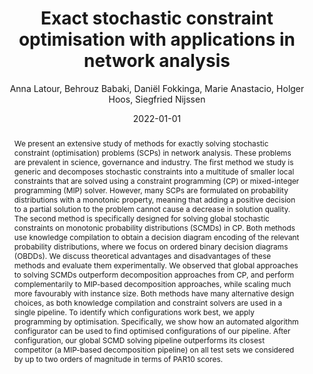 ---
title: "Exact stochastic constraint optimisation with applications in network analysis"
collection: publications
permalink: /publication/2022-01-01-Exact-stochastic-constraint-optimisation-with-applications-in-network-analysis
date: 2022-01-01
year: 2022
author: ' Anna Latour,  Behrouz Babaki,  Daniël Fokkinga,  Marie Anastacio,  Holger Hoos,  Siegfried Nijssen'
venue: 'Artificial Intelligence'
abstract: 'We present an extensive study of methods for exactly solving stochastic constraint (optimisation) problems (SCPs) in network analysis. These problems are prevalent in science, governance and industry. The first method we study is generic and decomposes stochastic constraints into a multitude of smaller local constraints that are solved using a constraint programming (CP) or mixed-integer programming (MIP) solver. However, many SCPs are formulated on probability distributions with a monotonic property, meaning that adding a positive decision to a partial solution to the problem cannot cause a decrease in solution quality. The second method is specifically designed for solving global stochastic constraints on monotonic probability distributions (SCMDs) in CP. Both methods use knowledge compilation to obtain a decision diagram encoding of the relevant probability distributions, where we focus on ordered binary decision diagrams (OBDDs). We discuss theoretical advantages and disadvantages of these methods and evaluate them experimentally. We observed that global approaches to solving SCMDs outperform decomposition approaches from CP, and perform complementarily to MIP-based decomposition approaches, while scaling much more favourably with instance size. Both methods have many alternative design choices, as both knowledge compilation and constraint solvers are used in a single pipeline. To identify which configurations work best, we apply programming by optimisation. Specifically, we show how an automated algorithm configurator can be used to find optimised configurations of our pipeline. After configuration, our global SCMD solving pipeline outperforms its closest competitor (a MIP-based decomposition pipeline) on all test sets we considered by up to two orders of magnitude in terms of PAR10 scores.'
paperurl: 'https://www.sciencedirect.com/science/article/pii/S0004370221002010'
links: <a href="https://doi.org/10.1016/j.artint.2021.103650" target="_blank">pdf</a>, <a href="https://github.com/latower/latower.github.io/raw/master/files/bib/LatEtAl22.bib" download target="_blank">bib</a>
---
